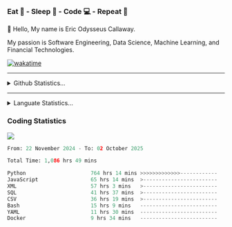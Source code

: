 <h3>Eat 🍴 - Sleep 🛌 - Code 💻 - Repeat 🔁</h3>

👋 Hello, My name is Eric Odysseus Callaway.

My passion is Software Engineering, Data Science, Machine Learning, and Financial Technologies.

[![wakatime](https://wakatime.com/badge/user/6717695f-6a13-47e3-aa16-c813e12c0985.svg)](https://wakatime.com/@6717695f-6a13-47e3-aa16-c813e12c0985)
<hr>
<details>
  <summary>
    Github Statistics...
  </summary>
    <p align="center">
      <img src="https://github-readme-stats.vercel.app/api?username=EricCallaway&show_icons=true"/>
    </p>
</details>
</hr>

<hr>
<details>
  <summary>
    Languate Statistics...
  </summary>
    <p align="center">
      <img src="https://wakatime.com/share/@Odysseus/6fc7c863-6fba-4e57-a6af-ed1f2fa8d560.svg"/>
    </p>
</details>
</hr>


<h3>Coding Statistics</h3>
<img src="https://wakatime.com/share/@Odysseus/5e02c832-9cc5-49a3-8f4c-bd2647d78fca.svg"/>
<!--START_SECTION:waka-->

```python
From: 22 November 2024 - To: 02 October 2025

Total Time: 1,086 hrs 49 mins

Python                     764 hrs 14 mins >>>>>>>>>>>>>------------   51.79 %
JavaScript                 65 hrs 14 mins  >------------------------   04.42 %
XML                        57 hrs 3 mins   >------------------------   03.87 %
SQL                        41 hrs 37 mins  >------------------------   02.82 %
CSV                        36 hrs 19 mins  >------------------------   02.46 %
Bash                       15 hrs 9 mins   -------------------------   01.03 %
YAML                       11 hrs 30 mins  -------------------------   00.78 %
Docker                     9 hrs 34 mins   -------------------------   00.65 %
```

<!--END_SECTION:waka-->
